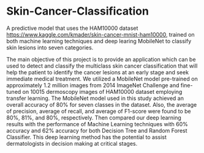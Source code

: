 # Skin-Cancer-Classification

A predictive model that uses the HAM10000 dataset https://www.kaggle.com/kmader/skin-cancer-mnist-ham10000, trained on both machine learning techniques and deep learing MobileNet to classify skin lesions into seven categories. 

The main objective of this project is to provide an application which can be used to detect and classify the multiclass skin cancer classification that will help the patient to identify the cancer lesions at an early stage and seek immediate medical treatment. We utilized a MobileNet model pre-trained on approximately 1.2 million images from 2014 ImageNet Challenge and fine-tuned on 10015 dermoscopy images of HAM10000 dataset employing transfer learning. The MobileNet model used in this study achieved an overall accuracy of 80% for seven classes in the dataset. Also, the average of precision, average of recall, and average of F1-score were found to be 80%, 81%, and 80%, respectively. Then compared our deep learning results with the performance of Machine Learning techniques with 60% accuracy and 62% accuracy for both Decision Tree and Random Forest Classifier. This deep learning method has the potential to assist dermatologists in decision making at critical stages.
